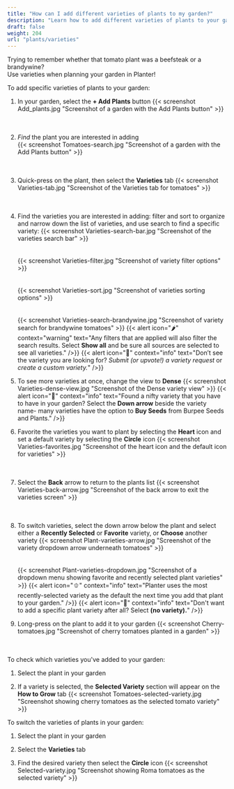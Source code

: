 ```yaml
---
title: "How can I add different varieties of plants to my garden?"
description: "Learn how to add different varieties of plants to your garden"
draft: false
weight: 204
url: "plants/varieties"
---
```


Trying to remember whether that tomato plant was a beefsteak or a brandywine?<br />
Use varieties when planning your garden in Planter!

To add specific varieties of plants to your garden:
1. In your garden, select the **+ Add Plants** button
{{< screenshot Add_plants.jpg "Screenshot of a garden with the Add Plants button" >}}<br /><br /><br />

2. *Find* the plant you are interested in adding<br />
{{< screenshot Tomatoes-search.jpg "Screenshot of a garden with the Add Plants button" >}}<br /><br /><br />

3. Quick-press on the plant, then select the **Varieties** tab
{{< screenshot Varieties-tab.jpg "Screenshot of the Varieties tab for tomatoes" >}}<br /><br /><br />

4. Find the varieties you are interested in adding: filter and sort to organize and narrow down the list of varieties, and use search to find a specific variety:
{{< screenshot Varieties-search-bar.jpg "Screenshot of the varieties search bar" >}}<br /><br /><br />
{{< screenshot Varieties-filter.jpg "Screenshot of variety filter options" >}}<br /><br /><br />
{{< screenshot Varieties-sort.jpg "Screenshot of varieties sorting options" >}}<br /><br /><br />
{{< screenshot Varieties-search-brandywine.jpg "Screenshot of variety search for brandywine tomatoes" >}}
{{< alert icon="🌶️" context="warning" text="Any filters that are applied will also filter the search results. Select **Show all** and be sure all sources are selected to see all varieties." />}}
{{< alert icon="🌱" context="info" text="Don’t see the variety you are looking for? *Submit (or upvote!) a variety request* or *create a custom variety.*" />}}

5. To see more varieties at once, change the view to **Dense**
{{< screenshot Varieties-dense-view.jpg "Screenshot of the Dense variety view" >}}
{{< alert icon="🍅" context="info" text="Found a nifty variety that you have to have in your garden? Select the **Down arrow** beside the variety name- many varieties have the option to **Buy Seeds** from Burpee Seeds and Plants." />}}

6. Favorite the varieties you want to plant by selecting the **Heart** icon and set a default variety by selecting the **Circle** icon
{{< screenshot Varieties-favorites.jpg "Screenshot of the heart icon and the default icon for varieties" >}}<br /><br /><br />

7. Select the **Back** arrow to return to the plants list
{{< screenshot Varieties-back-arrow.jpg "Screenshot of the back arrow to exit the varieties screen" >}}<br /><br /><br />

8. To switch varieties, select the down arrow below the plant and select either a **Recently Selected** or **Favorite** variety, or **Choose** another variety
{{< screenshot Plant-varieties-arrow.jpg "Screenshot of the variety dropdown arrow underneath tomatoes" >}}<br /><br /><br />
{{< screenshot Plant-varieties-dropdown.jpg "Screenshot of a dropdown menu showing favorite and recently selected plant varieties" >}}
{{< alert icon="🫑" context="info" text="Planter uses the most recently-selected variety as the default the next time you add that plant to your garden." />}}
{{< alert icon="🧄" context="info" text="Don't want to add a specific plant variety after all? Select **(no variety).**" />}}

9. Long-press on the plant to add it to your garden
{{< screenshot Cherry-tomatoes.jpg "Screenshot of cherry tomatoes planted in a garden" >}}<br /><br /><br />

To check which varieties you've added to your garden:
1. Select the plant in your garden

2. If a variety is selected, the **Selected Variety** section will appear on the **How to Grow** tab
{{< screenshot Tomatoes-selected-variety.jpg "Screenshot showing cherry tomatoes as the selected tomato variety" >}}

To switch the varieties of plants in your garden:
1. Select the plant in your garden

2. Select the **Varieties** tab

3. Find the desired variety then select the **Circle** icon
{{< screenshot Selected-variety.jpg "Screenshot showing Roma tomatoes as the selected variety" >}}
